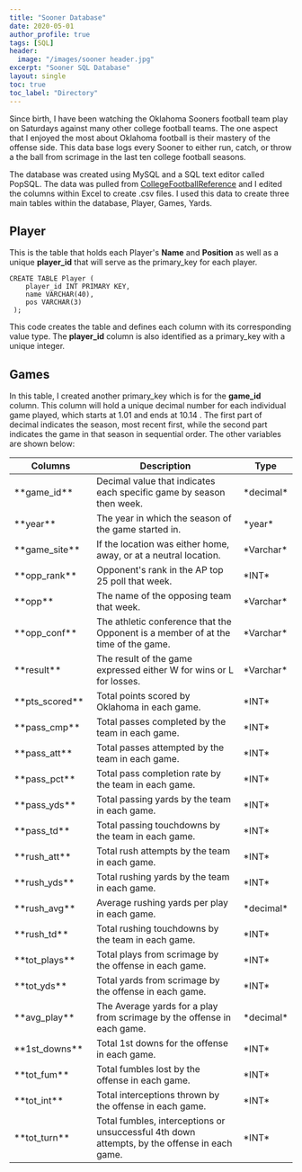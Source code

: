 ```yaml
---
title: "Sooner Database"
date: 2020-05-01
author_profile: true
tags: [SQL]
header:
  image: "/images/sooner header.jpg"
excerpt: "Sooner SQL Database"
layout: single
toc: true
toc_label: "Directory"
---
```


Since birth, I have been watching the Oklahoma Sooners football team play on Saturdays against many other college football teams. The one aspect that I enjoyed the most about Oklahoma football is their mastery of the offense side. This data base logs every Sooner to either run, catch, or throw a the ball from scrimage in the last ten college football seasons.

The database was created using MySQL and a SQL text editor called PopSQL. The data was pulled from [CollegeFootballReference](https://www.sports-reference.com/cfb/schools/oklahoma/) and I edited the columns within Excel to create .csv files. I used this data to create three main tables within the database, Player, Games, Yards.

## Player

This is the table that holds each Player's **Name** and **Position** as well as a unique **player_id** that will serve as the primary_key for each player.

~~~~mysql
CREATE TABLE Player (
    player_id INT PRIMARY KEY,
    name VARCHAR(40),
    pos VARCHAR(3)
 );
~~~~

This code creates the table and defines each column with its corresponding value type. The **player_id** column is also identified as a primary_key with a unique integer.


## Games

In this table, I created another primary_key which is for the **game_id** column. This column will hold a unique decimal number for each individual game played, which starts at 1.01 and ends at 10.14 . The first part of decimal indicates the season, most recent first, while the second part indicates the game in that season in sequential order. The other variables are shown below:

<table>
<colgroup>
<col width="30%"/>
<col width="70%"/>
<col width="30%"/>
</colgroup>
<thead>
<tr class="header">
<th>Columns</th>
<th>Description</th>
<th>Type</th>
</tr>
</thead>
<tbody>

<tr>
<td markdown="span">**game_id**</td>
<td markdown="span"> Decimal value that indicates each specific game by season then week.</td>
<td markdown="span">*decimal*</td>
</tr>

<tr>
<td markdown="span">**year**</td>
<td markdown="span">The year in which the season of the game started in.</td>
<td markdown="span">*year*</td>
</tr>

<tr>
<td markdown="span">**game_site**</td>
<td markdown="span">If the location was either home, away, or at a neutral location.</td>
<td markdown="span">*Varchar*</td>
</tr>

<tr>
<td markdown="span">**opp_rank**</td>
<td markdown="span">Opponent's rank in the AP top 25 poll that week.</td>
<td markdown="span">*INT*</td>
</tr>

<tr>
<td markdown="span">**opp**</td>
<td markdown="span">The name of the opposing team that week.</td>
<td markdown="span">*Varchar*</td>
</tr>

<tr>
<td markdown="span">**opp_conf**</td>
<td markdown="span">The athletic conference that the Opponent is a member of at the time of the game.</td>
<td markdown="span">*Varchar*</td>
</tr>

<tr>
<td markdown="span">**result**</td>
<td markdown="span">The result of the game expressed either W for wins or L for losses.</td>
<td markdown="span">*Varchar*</td>
</tr>

<tr>
<td markdown="span">**pts_scored**</td>
<td markdown="span">Total points scored by Oklahoma in each game.</td>
<td markdown="span">*INT*</td>
</tr>

<tr>
<td markdown="span">**pass_cmp**</td>
<td markdown="span">Total passes completed by the team in each game.</td>
<td markdown="span">*INT*</td>
</tr>

<tr>
<td markdown="span">**pass_att**</td>
<td markdown="span">Total passes attempted by the team in each game.</td>
<td markdown="span">*INT*</td>
</tr>

<tr>
<td markdown="span">**pass_pct**</td>
<td markdown="span">Total pass completion rate by the team in each game.</td>
<td markdown="span">*INT*</td>
</tr>

<tr>
<td markdown="span">**pass_yds**</td>
<td markdown="span">Total passing yards by the team in each game.</td>
<td markdown="span">*INT*</td>
</tr>

<tr>
<td markdown="span">**pass_td**</td>
<td markdown="span">Total passing touchdowns by the team in each game.</td>
<td markdown="span">*INT*</td>
</tr>

<tr>
<td markdown="span">**rush_att**</td>
<td markdown="span">Total rush attempts by the team in each game.</td>
<td markdown="span">*INT*</td>
</tr>

<tr>
<td markdown="span">**rush_yds**</td>
<td markdown="span">Total rushing yards by the team in each game.</td>
<td markdown="span">*INT*</td>
</tr>

<tr>
<td markdown="span">**rush_avg**</td>
<td markdown="span">Average rushing yards per play in each game.</td>
<td markdown="span">*decimal*</td>
</tr>

<tr>
<td markdown="span">**rush_td**</td>
<td markdown="span">Total rushing touchdowns by the team in each game.</td>
<td markdown="span">*INT*</td>
</tr>

<tr>
<td markdown="span">**tot_plays**</td>
<td markdown="span">Total plays from scrimage by the offense in each game.</td>
<td markdown="span">*INT*</td>
</tr>

<tr>
<td markdown="span">**tot_yds**</td>
<td markdown="span">Total yards from scrimage by the offense in each game.</td>
<td markdown="span">*INT*</td>
</tr>

<tr>
<td markdown="span">**avg_play**</td>
<td markdown="span">The Average yards for a play from scrimage by the offense in each game.</td>
<td markdown="span">*decimal*</td>
</tr>

<tr>
<td markdown="span">**1st_downs**</td>
<td markdown="span">Total 1st downs for the offense in each game.</td>
<td markdown="span">*INT*</td>
</tr>

<tr>
<td markdown="span">**tot_fum**</td>
<td markdown="span">Total fumbles lost by the offense in each game.</td>
<td markdown="span">*INT*</td>
</tr>

<tr>
<td markdown="span">**tot_int**</td>
<td markdown="span">Total interceptions thrown by the offense in each game.</td>
<td markdown="span">*INT*</td>
</tr>

<tr>
<td markdown="span">**tot_turn**</td>
<td markdown="span">Total fumbles, interceptions or unsuccessful 4th down attempts, by the offense in each game.</td>
<td markdown="span">*INT*</td>
</tr>

</tbody>
</table>
